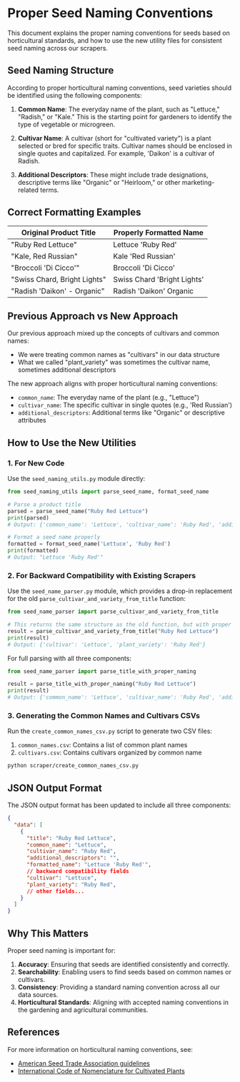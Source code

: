 # Proper Seed Naming Conventions

This document explains the proper naming conventions for seeds based on horticultural standards, and how to use the new utility files for consistent seed naming across our scrapers.

## Seed Naming Structure

According to proper horticultural naming conventions, seed varieties should be identified using the following components:

1. **Common Name**: The everyday name of the plant, such as "Lettuce," "Radish," or "Kale." This is the starting point for gardeners to identify the type of vegetable or microgreen.

2. **Cultivar Name**: A cultivar (short for "cultivated variety") is a plant selected or bred for specific traits. Cultivar names should be enclosed in single quotes and capitalized. For example, 'Daikon' is a cultivar of Radish.

3. **Additional Descriptors**: These might include trade designations, descriptive terms like "Organic" or "Heirloom," or other marketing-related terms.

## Correct Formatting Examples

| Original Product Title | Properly Formatted Name |
|------------------------|-------------------------|
| "Ruby Red Lettuce" | Lettuce 'Ruby Red' |
| "Kale, Red Russian" | Kale 'Red Russian' |
| "Broccoli 'Di Cicco'" | Broccoli 'Di Cicco' |
| "Swiss Chard, Bright Lights" | Swiss Chard 'Bright Lights' |
| "Radish 'Daikon' - Organic" | Radish 'Daikon' Organic |

## Previous Approach vs New Approach

Our previous approach mixed up the concepts of cultivars and common names:

- We were treating common names as "cultivars" in our data structure
- What we called "plant_variety" was sometimes the cultivar name, sometimes additional descriptors

The new approach aligns with proper horticultural naming conventions:

- `common_name`: The everyday name of the plant (e.g., "Lettuce")
- `cultivar_name`: The specific cultivar in single quotes (e.g., 'Red Russian')
- `additional_descriptors`: Additional terms like "Organic" or descriptive attributes

## How to Use the New Utilities

### 1. For New Code

Use the `seed_naming_utils.py` module directly:

```python
from seed_naming_utils import parse_seed_name, format_seed_name

# Parse a product title
parsed = parse_seed_name("Ruby Red Lettuce")
print(parsed)
# Output: {'common_name': 'Lettuce', 'cultivar_name': 'Ruby Red', 'additional_descriptors': 'N/A'}

# Format a seed name properly
formatted = format_seed_name('Lettuce', 'Ruby Red')
print(formatted)
# Output: "Lettuce 'Ruby Red'"
```

### 2. For Backward Compatibility with Existing Scrapers

Use the `seed_name_parser.py` module, which provides a drop-in replacement for the old `parse_cultivar_and_variety_from_title` function:

```python
from seed_name_parser import parse_cultivar_and_variety_from_title

# This returns the same structure as the old function, but with proper naming conventions applied
result = parse_cultivar_and_variety_from_title("Ruby Red Lettuce")
print(result)
# Output: {'cultivar': 'Lettuce', 'plant_variety': 'Ruby Red'}
```

For full parsing with all three components:

```python
from seed_name_parser import parse_title_with_proper_naming

result = parse_title_with_proper_naming("Ruby Red Lettuce")
print(result)
# Output: {'common_name': 'Lettuce', 'cultivar_name': 'Ruby Red', 'additional_descriptors': 'N/A'}
```

### 3. Generating the Common Names and Cultivars CSVs

Run the `create_common_names_csv.py` script to generate two CSV files:

1. `common_names.csv`: Contains a list of common plant names
2. `cultivars.csv`: Contains cultivars organized by common name

```bash
python scraper/create_common_names_csv.py
```

## JSON Output Format

The JSON output format has been updated to include all three components:

```json
{
  "data": [
    {
      "title": "Ruby Red Lettuce",
      "common_name": "Lettuce",
      "cultivar_name": "Ruby Red",
      "additional_descriptors": "",
      "formatted_name": "Lettuce 'Ruby Red'",
      // backward compatibility fields
      "cultivar": "Lettuce",
      "plant_variety": "Ruby Red",
      // other fields...
    }
  ]
}
```

## Why This Matters

Proper seed naming is important for:

1. **Accuracy**: Ensuring that seeds are identified consistently and correctly.
2. **Searchability**: Enabling users to find seeds based on common names or cultivars.
3. **Consistency**: Providing a standard naming convention across all our data sources.
4. **Horticultural Standards**: Aligning with accepted naming conventions in the gardening and agricultural communities.

## References

For more information on horticultural naming conventions, see:

- [American Seed Trade Association guidelines](https://www.betterseed.org/)
- [International Code of Nomenclature for Cultivated Plants](https://www.ishs.org/scripta-horticulturae/international-code-nomenclature-cultivated-plants-ninth-edition) 